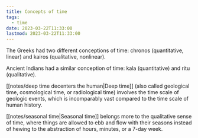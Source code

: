 ```yaml
---
title: Concepts of time
tags:
  - time
date: 2023-03-22T11:33:00
lastmod: 2023-03-22T11:33:00
---
```


The Greeks had two different conceptions of time: chronos (quantitative, linear) and kairos (qualitative, nonlinear). 

Ancient Indians had a similar conception of time: kala (quantitative) and ritu (qualitative). 

[[notes/deep time decenters the human|Deep time]] (also called geological time, cosmological time, or radiological time) involves the time scale of geologic events, which is incomparably vast compared to the time scale of human history.

[[notes/seasonal time|Seasonal time]] belongs more to the qualitative sense of time, where things are allowed to ebb and flow with their seasons instead of hewing to the abstraction of hours, minutes, or a 7-day week.